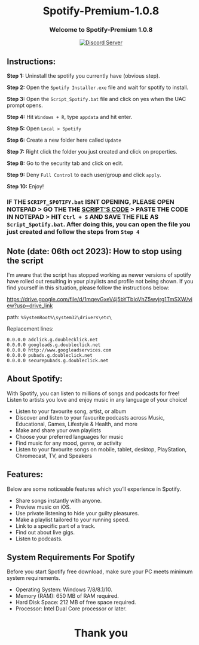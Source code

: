 <h1 align='center'> Spotify-Premium-1.0.8 </h1>

<h3 align = 'center'> Welcome to Spotify-Premium 1.0.8 </h3>

<p align = 'center'> <a href="https://discord.com/invite/CAJWYQBf">
    <img src="https://discordapp.com/api/guilds/737222740305641472/widget.png?style=shield" alt="Discord Server">
  </a></p>


## Instructions:

**Step 1:** Uninstall the spotify you currently have (obvious step).

**Step 2:** Open the `Spotify Installer.exe` file and wait for spotify to install.

**Step 3:** Open the `Script_Spotify.bat` file and click on yes when the UAC prompt opens.

**Step 4:** Hit `Windows + R`, type `appdata` and hit enter.

**Step 5:** Open `Local > Spotify`

**Step 6:** Create a new folder here called `Update`

**Step 7:** Right click the folder you just created and click on properties.

**Step 8:** Go to the security tab and click on edit.

**Step 9:** Deny `Full Control` to each user/group and click `apply`.

**Step 10:** Enjoy!

### IF THE `SCRIPT_SPOTIFY.bat` ISNT OPENING, PLEASE OPEN NOTEPAD > GO THE THE [SCRIPT'S CODE](https://github.com/LemonizDev/Spotify-Premium-1.0.8/blob/main/Script_Spotify.bat) > PASTE THE CODE IN NOTEPAD > HIT `Ctrl + S` AND SAVE THE FILE AS `Script_Spotify.bat`. After doing this, you can open the file you just created and follow the steps from `Step 4` 


## Note (date: 06th oct 2023): How to stop using the script
I'm aware that the script has stopped working as newer versions of spotify have rolled out resulting in your playlists and profile not being shown. If you find yourself in this situation, please follow the instructions below:

https://drive.google.com/file/d/1mqevGxeV4j5bYTbIoVhZ5wvjrg1TmSXW/view?usp=drive_link

path: ```%SystemRoot%\system32\drivers\etc\```

Replacement lines:

```
0.0.0.0 adclick.g.doublecklick.net
0.0.0.0 googleads.g.doubleclick.net
0.0.0.0 http://www.googleadservices.com
0.0.0.0 pubads.g.doubleclick.net
0.0.0.0 securepubads.g.doubleclick.net
```
## About Spotify:
With Spotify, you can listen to millions of songs and podcasts for free! Listen to artists you love and enjoy music in any language of your choice!

- Listen to your favourite song, artist, or album
- Discover and listen to your favourite podcasts across Music, Educational, Games, Lifestyle & Health, and more
- Make and share your own playlists
- Choose your preferred languages for music
- Find music for any mood, genre, or activity
- Listen to your favourite songs on mobile, tablet, desktop, PlayStation, Chromecast, TV, and Speakers



## Features:
Below are some noticeable features which you’ll experience in Spotify.

- Share songs instantly with anyone.
- Preview music on iOS. 
- Use private listening to hide your guilty pleasures. 
- Make a playlist tailored to your running speed. 
- Link to a specific part of a track.
- Find out about live gigs. 
- Listen to podcasts. 


## System Requirements For Spotify
Before you start Spotify free download, make sure your PC meets minimum system requirements.

- Operating System: Windows 7/8/8.1/10.
- Memory (RAM): 650 MB of RAM required.
- Hard Disk Space: 212 MB of free space required.
- Processor: Intel Dual Core processor or later.


<h1 align = 'center'> Thank you </h1>
 
